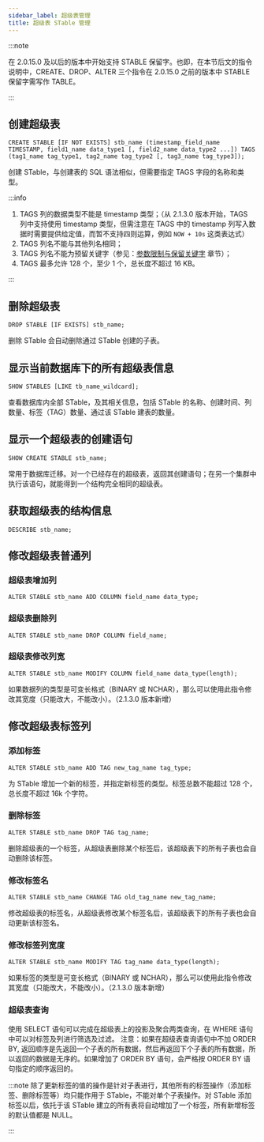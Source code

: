 ```yaml
---
sidebar_label: 超级表管理
title: 超级表 STable 管理
---
```


:::note

在 2.0.15.0 及以后的版本中开始支持 STABLE 保留字。也即，在本节后文的指令说明中，CREATE、DROP、ALTER 三个指令在 2.0.15.0 之前的版本中 STABLE 保留字需写作 TABLE。

:::

## 创建超级表

```
CREATE STABLE [IF NOT EXISTS] stb_name (timestamp_field_name TIMESTAMP, field1_name data_type1 [, field2_name data_type2 ...]) TAGS (tag1_name tag_type1, tag2_name tag_type2 [, tag3_name tag_type3]);
```

创建 STable，与创建表的 SQL 语法相似，但需要指定 TAGS 字段的名称和类型。

:::info

1. TAGS 列的数据类型不能是 timestamp 类型；（从 2.1.3.0 版本开始，TAGS 列中支持使用 timestamp 类型，但需注意在 TAGS 中的 timestamp 列写入数据时需要提供给定值，而暂不支持四则运算，例如 `NOW + 10s` 这类表达式）
2. TAGS 列名不能与其他列名相同；
3. TAGS 列名不能为预留关键字（参见：[参数限制与保留关键字](/taos-sql/keywords/) 章节）；
4. TAGS 最多允许 128 个，至少 1 个，总长度不超过 16 KB。

:::

## 删除超级表

```
DROP STABLE [IF EXISTS] stb_name;
```

删除 STable 会自动删除通过 STable 创建的子表。

## 显示当前数据库下的所有超级表信息

```
SHOW STABLES [LIKE tb_name_wildcard];
```

查看数据库内全部 STable，及其相关信息，包括 STable 的名称、创建时间、列数量、标签（TAG）数量、通过该 STable 建表的数量。

## 显示一个超级表的创建语句

```
SHOW CREATE STABLE stb_name;
```

常用于数据库迁移。对一个已经存在的超级表，返回其创建语句；在另一个集群中执行该语句，就能得到一个结构完全相同的超级表。

## 获取超级表的结构信息

```
DESCRIBE stb_name;
```

## 修改超级表普通列

### 超级表增加列

```
ALTER STABLE stb_name ADD COLUMN field_name data_type;
```

### 超级表删除列

```
ALTER STABLE stb_name DROP COLUMN field_name;
```

### 超级表修改列宽

```
ALTER STABLE stb_name MODIFY COLUMN field_name data_type(length);
```

如果数据列的类型是可变长格式（BINARY 或 NCHAR），那么可以使用此指令修改其宽度（只能改大，不能改小）。（2.1.3.0 版本新增）

## 修改超级表标签列

### 添加标签

```
ALTER STABLE stb_name ADD TAG new_tag_name tag_type;
```

为 STable 增加一个新的标签，并指定新标签的类型。标签总数不能超过 128 个，总长度不超过 16k 个字符。

### 删除标签

```
ALTER STABLE stb_name DROP TAG tag_name;
```

删除超级表的一个标签，从超级表删除某个标签后，该超级表下的所有子表也会自动删除该标签。

### 修改标签名

```
ALTER STABLE stb_name CHANGE TAG old_tag_name new_tag_name;
```

修改超级表的标签名，从超级表修改某个标签名后，该超级表下的所有子表也会自动更新该标签名。

### 修改标签列宽度

```
ALTER STABLE stb_name MODIFY TAG tag_name data_type(length);
```

如果标签的类型是可变长格式（BINARY 或 NCHAR），那么可以使用此指令修改其宽度（只能改大，不能改小）。（2.1.3.0 版本新增）

### 超级表查询
使用 SELECT 语句可以完成在超级表上的投影及聚合两类查询，在 WHERE 语句中可以对标签及列进行筛选及过滤。
注意：如果在超级表查询语句中不加 ORDER BY, 返回顺序是先返回一个子表的所有数据，然后再返回下个子表的所有数据，所以返回的数据是无序的。如果增加了 ORDER BY 语句，会严格按 ORDER BY 语句指定的顺序返回的。



:::note
除了更新标签的值的操作是针对子表进行，其他所有的标签操作（添加标签、删除标签等）均只能作用于 STable，不能对单个子表操作。对 STable 添加标签以后，依托于该 STable 建立的所有表将自动增加了一个标签，所有新增标签的默认值都是 NULL。

:::
